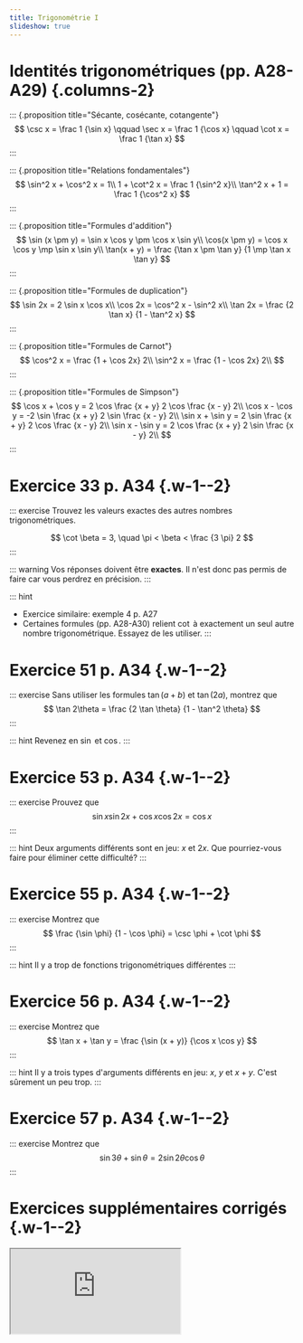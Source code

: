 ```yaml
---
title: Trigonométrie I
slideshow: true
---
```


# Identités trigonométriques (pp. A28-A29) {.columns-2}

::: {.proposition title="Sécante, cosécante, cotangente"}
$$
\csc x = \frac 1 {\sin x}
\qquad \sec x = \frac 1 {\cos x}
\qquad \cot x = \frac 1 {\tan x}
$$
:::

::: {.proposition title="Relations fondamentales"}
$$
\sin^2 x + \cos^2 x = 1\\
1 + \cot^2 x = \frac 1 {\sin^2 x}\\
\tan^2 x + 1 = \frac 1 {\cos^2 x}
$$
:::

::: {.proposition title="Formules d'addition"}
$$
\sin (x \pm y) = \sin x \cos y \pm \cos x \sin y\\
\cos(x \pm y) = \cos x \cos y \mp \sin x \sin y\\
\tan(x + y) = \frac {\tan x \pm \tan y} {1 \mp \tan x \tan y}
$$
:::

::: {.proposition title="Formules de duplication"}
$$
\sin 2x = 2 \sin x \cos x\\
\cos 2x = \cos^2 x - \sin^2 x\\
\tan 2x = \frac {2 \tan x} {1 - \tan^2 x}
$$
:::

::: {.proposition title="Formules de Carnot"}
$$
\cos^2 x = \frac {1 + \cos 2x} 2\\
\sin^2 x = \frac {1 - \cos 2x} 2\\
$$
:::

::: {.proposition title="Formules de Simpson"}
$$
\cos x + \cos y = 2 \cos \frac {x + y} 2 \cos \frac {x - y} 2\\
\cos x - \cos y = -2 \sin \frac {x + y} 2 \sin \frac {x - y} 2\\
\sin x + \sin y = 2 \sin \frac {x + y} 2 \cos \frac {x - y} 2\\
\sin x - \sin y = 2 \cos \frac {x + y} 2 \sin \frac {x - y} 2\\
$$
:::

# Exercice 33 p. A34 {.w-1--2}

::: exercise
Trouvez les valeurs exactes des autres nombres trigonométriques.

$$
\cot \beta = 3, \quad \pi < \beta < \frac {3 \pi} 2
$$
:::

::: warning
Vos réponses doivent être **exactes**.
Il n'est donc pas permis de faire
<Calculator value="\beta = \arctan(\frac{1}{3})" />
car vous perdrez en précision.
:::

::: hint
- Exercice similaire: exemple 4 p. A27
- Certaines formules (pp. A28-A30) relient $\cot$ à exactement un seul autre nombre trigonométrique.
  Essayez de les utiliser.
:::

# Exercice 51 p. A34 {.w-1--2}

::: exercise
Sans utiliser les formules $\tan(a + b)$ et $\tan(2a)$,
montrez que
$$
\tan 2\theta = \frac {2 \tan \theta} {1 - \tan^2 \theta}
$$
:::

::: hint
Revenez en $\sin$ et $\cos$.
:::

# Exercice 53 p. A34 {.w-1--2}

::: exercise
Prouvez que
$$\sin x \sin 2x + \cos x \cos 2x = \cos x$$
:::

::: hint
Deux arguments différents sont en jeu: $x$ et $2 x$.
Que pourriez-vous faire pour éliminer cette difficulté?
:::

# Exercice 55 p. A34 {.w-1--2}

::: exercise
Montrez que
$$
\frac {\sin \phi} {1 - \cos \phi} = \csc \phi + \cot \phi
$$
:::

::: hint
Il y a trop de fonctions trigonométriques différentes
:::

# Exercice 56 p. A34 {.w-1--2}

::: exercise
Montrez que
$$
\tan x + \tan y
= \frac {\sin (x + y)} {\cos x \cos y}
$$
:::

::: hint
Il y a trois types d'arguments différents en jeu: $x$, $y$ et $x + y$.
C'est sûrement un peu trop.
:::

# Exercice 57 p. A34 {.w-1--2}

::: exercise
Montrez que
$$
\sin 3\theta + \sin \theta = 2 \sin 2 \theta \cos \theta
$$
:::

# Exercices supplémentaires corrigés {.w-1--2}

<Iframe class="h-full w-full" src="https://pmt.physicsandmathstutor.com//download/Maths/A-level/Pure/Trigonometry-2/Edexcel-Set-B/Trigonometric%20Equations.pdf" />